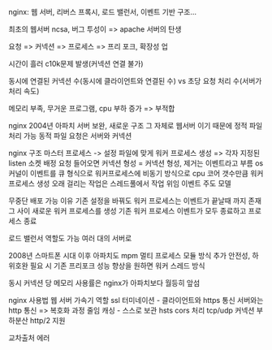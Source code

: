 nginx: 웹 서버, 리버스 프록시, 로드 밸런서, 이벤트 기반 구조...

최초의 웹서버 ncsa, 버그 투성이
=> apache 서버의 탄생

요청 => 커넥션 => 프로세스 => 프리 포크, 확장성 업

시간이 흘러 c10k문제 발생(커넥션 연결 불가)

동시에 연결된 커넥션 수(동시에 클라이언트와 연결된 수) vs 초당 요청 처리 수(서버가 처리 속도)

메모리 부족, 무거운 프로그램, cpu 부하 증가
=> 부적합

nginx
2004년
아파치 서버 보완, 새로운 구조
그 자체로 웹서버 이기 때문에 정적 파일 처리 가능
동적 파일 요청은 서버와 커넥션

nginx 구조
마스터 프로세스 -> 설정 파일에 맞게
워커 프로세스 생성 => 각자 지정된 listen 소켓 배정
요청 들어오면 커넥션 형성 = 커넥션 형성, 제거는 이벤트라고 부름
os커널이 이벤트를 큐 형식으로 워커프로세스에 비동기 방식으로
cpu 코어 갯수만큼 워커 프로세스 생성
오래 걸리는 작업은 스레드풀에서 작업 위임
이벤트 주도 모델

무중단 배포 가능 이유
기존 설정을 바꿔도 워커 프로세스는 이벤트가 끝날때 까지 존재
그 사이 새로운 워커 프로세스를 생성
기존 워커 프로세스 이벤트가 모두 종료하고 프로세스 종료

로드 밸런서 역할도 가능
여러 대의 서버로

2008년 스마트폰 시대 이후
아파치도 mpm 멀티 프로세스 모듈 방식 추가
안전성, 하위호완 필요 시 기존 프리포크
성능 향상을 원하면 워커 스레드 방식

동시 커넥션 당 메모리 사용률은 nginx가 아파치보다 월등히 앞섬

nginx 사용법
웹 서버 가속기 역할
ssl 터미네이션 - 클라이언트와 https 통신 서버와는 http 통신 => 복호화 과정 줄임
캐싱 - 스스로 보관
hsts
cors 처리
tcp/udp 커넥션 부하분산
http/2 지원

교차출처 에러
